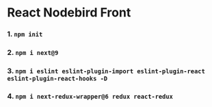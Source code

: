 # React Nodebird Front

### 1. `npm init`

### 2. `npm i next@9`

### 3. `npm i eslint eslint-plugin-import eslint-plugin-react eslint-plugin-react-hooks -D`

### 4. `npm i next-redux-wrapper@6 redux react-redux`